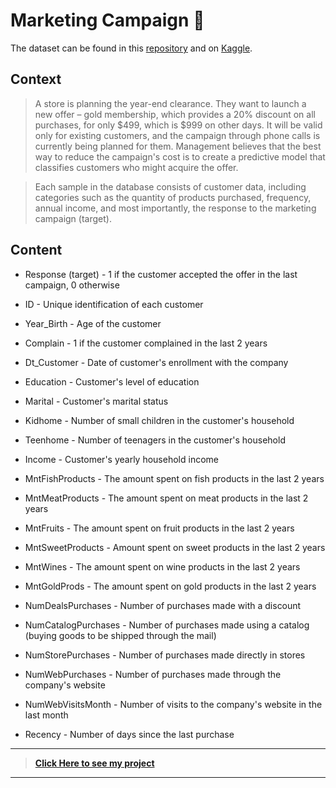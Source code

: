 # Marketing Campaign :department_store:
The dataset can be found in this [repository](https://github.com/FabricioMacena/Data_Science/blob/main/Marketing%20Campaing/superstore_data.csv) and on [Kaggle](https://www.kaggle.com/datasets/ahsan81/superstore-marketing-campaign-dataset).

## Context

> A store is planning the year-end clearance. They want to launch a new offer – gold membership, which provides a 20% discount on all purchases, for only $499, which is $999 on other days. It will be valid only for existing customers, and the campaign through phone calls is currently being planned for them. Management believes that the best way to reduce the campaign's cost is to create a predictive model that classifies customers who might acquire the offer.

> Each sample in the database consists of customer data, including categories such as the quantity of products purchased, frequency, annual income, and most importantly, the response to the marketing campaign (target).

## Content

- Response (target) - 1 if the customer accepted the offer in the last campaign, 0 otherwise

- ID - Unique identification of each customer

- Year_Birth - Age of the customer

- Complain - 1 if the customer complained in the last 2 years

- Dt_Customer - Date of customer's enrollment with the company

- Education - Customer's level of education

- Marital - Customer's marital status

- Kidhome - Number of small children in the customer's household

- Teenhome - Number of teenagers in the customer's household

- Income - Customer's yearly household income

- MntFishProducts - The amount spent on fish products in the last 2 years

- MntMeatProducts - The amount spent on meat products in the last 2 years

- MntFruits - The amount spent on fruit products in the last 2 years

- MntSweetProducts - Amount spent on sweet products in the last 2 years

- MntWines - The amount spent on wine products in the last 2 years

- MntGoldProds - The amount spent on gold products in the last 2 years

- NumDealsPurchases - Number of purchases made with a discount

- NumCatalogPurchases - Number of purchases made using a catalog (buying goods to be shipped through the mail)

- NumStorePurchases - Number of purchases made directly in stores

- NumWebPurchases - Number of purchases made through the company's website

- NumWebVisitsMonth - Number of visits to the company's website in the last month

- Recency - Number of days since the last purchase
___

> **[Click Here to see my project](https://github.com/FabricioMacena/Data_Science/blob/main/Marketing%20Campaign/(EN)/marketing_campaign(EN).ipynb)**

___
